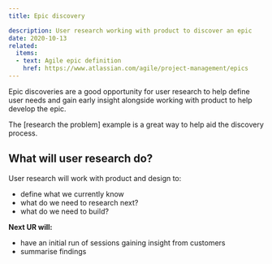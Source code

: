```yaml
---
title: Epic discovery

description: User research working with product to discover an epic
date: 2020-10-13
related:
  items:
  - text: Agile epic definition
    href: https://www.atlassian.com/agile/project-management/epics
---
```


Epic discoveries are a good opportunity for user research to help define user needs and gain early insight alongside working with product to help develop the epic.

The [research the problem] example is a great way to help aid the discovery process.

## What will user research do?

User research will work with product and design to:
* define what we currently know
* what do we need to research next?
* what do we need to build?

**Next UR will:**
* have an initial run of sessions gaining insight from customers  
* summarise findings
